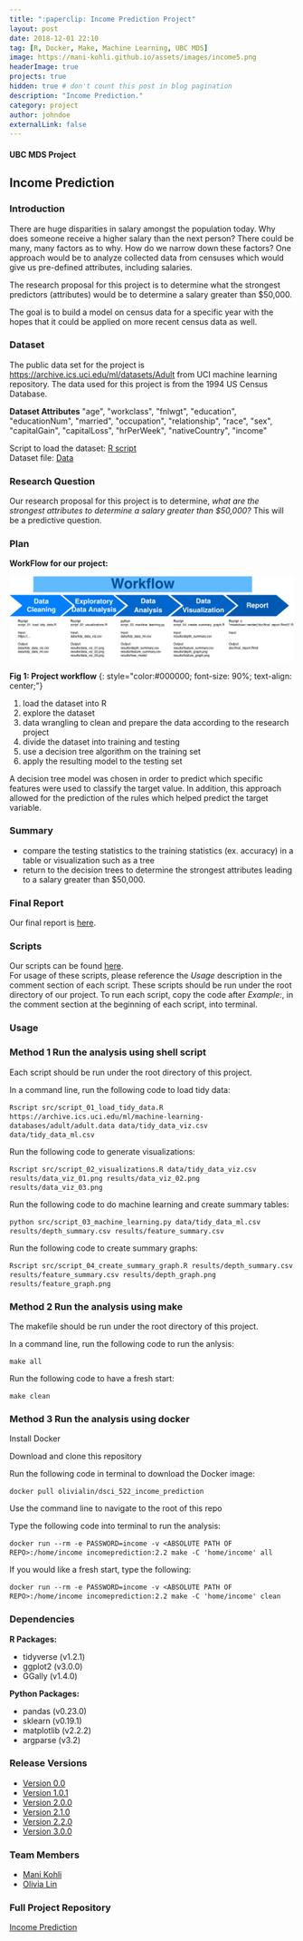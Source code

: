 ```yaml
---
title: ":paperclip: Income Prediction Project"
layout: post
date: 2018-12-01 22:10
tag: [R, Docker, Make, Machine Learning, UBC MDS]
image: https://mani-kohli.github.io/assets/images/income5.png
headerImage: true
projects: true
hidden: true # don't count this post in blog pagination
description: "Income Prediction."
category: project
author: johndoe
externalLink: false
---
```


#### UBC MDS Project
## Income Prediction

### Introduction
There are huge disparities in salary amongst the population today. Why does someone receive a higher salary than the next person? There could be many, many factors as to why.  How do we narrow down these factors?  One approach would be to analyze collected data from censuses which would give us pre-defined attributes, including salaries.

The research proposal for this project is to determine what the strongest predictors (attributes) would be to determine a salary greater than $50,000.  

The goal is to build a model on census data for a specific year with the hopes that it could be applied on more recent census data as well.


### Dataset
The public data set for the project is https://archive.ics.uci.edu/ml/datasets/Adult from UCI machine learning repository. The data used for this project is from the 1994 US Census Database.

**Dataset Attributes**
"age", "workclass", "fnlwgt", "education", "educationNum", "married", "occupation", "relationship", "race",  "sex", "capitalGain", "capitalLoss", "hrPerWeek", "nativeCountry", "income"

Script to load the dataset: [R script](https://github.com/UBC-MDS/DSCI_522_Income_Prediction/tree/master/src)  
Dataset file: [Data](https://github.com/UBC-MDS/DSCI_522_Income_Prediction/tree/master/data)  


### Research Question
Our research proposal for this project is to determine, *what are the strongest attributes to determine a salary greater than $50,000?* This will be a predictive question.

### Plan

**WorkFlow for our project:**

![WorkFlow](/assets/images/process.png)

**Fig 1: Project workflow**
{: style="color:#000000; font-size: 90%; text-align: center;"}   


1. load the dataset into R
2. explore the dataset
3. data wrangling to clean and prepare the data according to the research project
4. divide the dataset into training and testing
5. use a decision tree algorithm on the training set
6. apply the resulting model to the testing set

A decision tree model was chosen in order to predict which specific features were used to classify the target value. In addition, this approach allowed for the prediction of the rules which helped predict the target variable.


### Summary
* compare the testing statistics to the training statistics (ex. accuracy) in a table or visualization such as a tree
* return to the decision trees to determine the strongest attributes leading to a salary greater than $50,000.  


### Final Report
Our final report is [here](https://github.com/UBC-MDS/DSCI_522_Income_Prediction/blob/master/doc/final_report.md).


### Scripts
Our scripts can be found [here](https://github.com/UBC-MDS/DSCI_522_Income_Prediction/tree/master/src).  
For usage of these scripts, please reference the *Usage* description in the comment section of each script. These scripts should be run under the root directory of our project. To run each script, copy the code after *Example:*, in the comment section at the beginning of each script, into terminal.


### Usage

### Method 1 Run the analysis using shell script

Each script should be run under the root directory of this project.

In a command line, run the following code to load tidy data:

<pre><code>Rscript src/script_01_load_tidy_data.R htt<span>ps:</span>//archive.ics.uci<span>.e</span>du/ml/machine-learning-databases/adult/adult.data data/tidy_data_viz.csv data/tidy_data_ml.csv</code></pre>


Run the following code to generate visualizations:

<pre><code>Rscript src/script_02_visualizations.R data/tidy_data_viz.csv results/data_viz_01.png results/data_viz_02.png results/data_viz_03.png</code></pre>


Run the following code to do machine learning and create summary tables:

<pre><code>python src/script_03_machine_learning.py data/tidy_data_ml.csv results/depth_summary.csv results/feature_summary.csv</code></pre>


Run the following code to create summary graphs:

<pre><code>Rscript src/script_04_create_summary_graph.R results/depth_summary.csv results/feature_summary.csv results/depth_graph.png results/feature_graph.png</code></pre>


### Method 2 Run the analysis using make

The makefile should be run under the root directory of this project.

In a command line, run the following code to run the anlysis:

<pre><code>make all</code></pre>

Run the following code to have a fresh start:

<pre><code>make clean</code></pre>


### Method 3 Run the analysis using docker

Install Docker

Download and clone this repository

Run the following code in terminal to download the Docker image:
<pre><code>docker pull olivialin/dsci_522_income_prediction</code></pre>

Use the command line to navigate to the root of this repo

Type the following code into terminal to run the analysis:  
<pre><code>docker run --rm -e PASSWORD=income -v <span><</span>ABSOLUTE PATH OF REPO<span>></span>:/home/income incomeprediction:2.2 make -C 'home/income' all</code></pre>

If you would like a fresh start, type the following:  
<pre><code>docker run --rm -e PASSWORD=income -v <span><</span>ABSOLUTE PATH OF REPO<span>></span>:/home/income incomeprediction:2.2 make -C 'home/income' clean</code></pre>


### Dependencies

**R Packages:**

- tidyverse (v1.2.1)
- ggplot2 (v3.0.0)
- GGally (v1.4.0)

**Python Packages:**
- pandas (v0.23.0)
- sklearn (v0.19.1)
- matplotlib (v2.2.2)
- argparse (v3.2)


### Release Versions  

* [Version 0.0](https://github.com/UBC-MDS/DSCI_522_Income_Prediction/tree/v0.0)
* [Version 1.0.1](https://github.com/UBC-MDS/DSCI_522_Income_Prediction/tree/v1.0.1)
* [Version 2.0.0](https://github.com/UBC-MDS/DSCI_522_Income_Prediction/tree/v.2.0.0)
* [Version 2.1.0](https://github.com/UBC-MDS/DSCI_522_Income_Prediction/tree/v.2.1.0)
* [Version 2.2.0](https://github.com/UBC-MDS/DSCI_522_Income_Prediction/tree/v.2.2.0)
* [Version 3.0.0](https://github.com/UBC-MDS/DSCI_522_Income_Prediction/tree/v.3.0.0)


[jekyll-docs]: https://jekyllrb.com/docs/home
[jekyll-gh]:   https://github.com/jekyll/jekyll
[jekyll-talk]: https://talk.jekyllrb.com/


### Team Members

* [Mani Kohli](https://github.com/mani-kohli)
* [Olivia Lin](https://github.com/olivia-lin)


### Full Project Repository
[Income Prediction](https://github.com/mani-kohli/DSCI_522_Income_Prediction)
